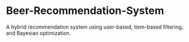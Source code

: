 # Beer-Recommendation-System
A hybrid recommendation system using user-based, item-based filtering, and Bayesian optimization.
